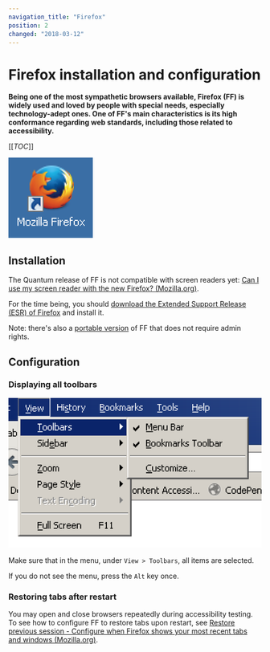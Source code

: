 ```yaml
---
navigation_title: "Firefox"
position: 2
changed: "2018-03-12"
---
```


# Firefox installation and configuration

**Being one of the most sympathetic browsers available, Firefox (FF) is widely used and loved by people with special needs, especially technology-adept ones. One of FF's main characteristics is its high conformance regarding web standards, including those related to accessibility.**

[[_TOC_]]

![Firefox logo](_media/firefox-logo.png)

## Installation

The Quantum release of FF is not compatible with screen readers yet: [Can I use my screen reader with the new Firefox? (Mozilla.org)](https://support.mozilla.org/en-US/kb/can-i-use-my-screen-reader-new-firefox).

For the time being, you should [download the Extended Support Release (ESR) of Firefox](https://www.mozilla.org/en-US/firefox/organizations/all/) and install it.

Note: there's also a [portable version](https://portableapps.com/de/apps/internet/firefox_portable) of FF that does not require admin rights.

## Configuration

### Displaying all toolbars

![Firefox's menu "View > Toolbars"](_media/firefoxs-menu-view-toolbars.png)

Make sure that in the menu, under `View > Toolbars`, all items are selected.

If you do not see the menu, press the `Alt` key once.

### Restoring tabs after restart

You may open and close browsers repeatedly during accessibility testing. To see how to configure FF to restore tabs upon restart, see [Restore previous session - Configure when Firefox shows your most recent tabs and windows (Mozilla.org)](https://support.mozilla.org/en-US/kb/restore-previous-session).